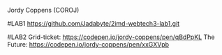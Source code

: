 Jordy Coppens (COROJ)

#LAB1 https://github.com/Jadabyte/2imd-webtech3-lab1.git

#LAB2
    Grid-ticket: https://codepen.io/jordy-coppens/pen/qBdPpKL
    The Future: https://codepen.io/jordy-coppens/pen/xxGXVpb